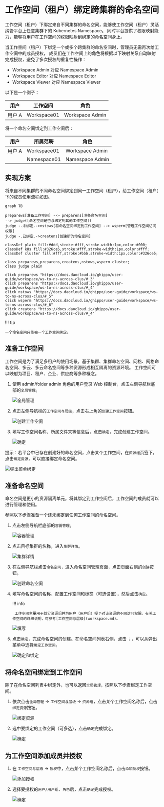 # 工作空间（租户）绑定跨集群的命名空间

工作空间（租户）下绑定来自不同集群的命名空间，能够使工作空间（租户）灵活纳管平台上任意集群下的 Kubernetes Namespace。
同时平台提供了权限映射能力，能够将用户在工作空间的权限映射到绑定的命名空间身上。

当工作空间（租户）下绑定一个或多个跨集群的命名空间时，管理员无需再次给工作空间中的成员授权，
成员们在工作空间上的角色将根据以下映射关系自动映射完成授权，避免了多次授权的重复性操作：

- Workspace Admin 对应 Namespace Admin
- Workspace Editor 对应 Namespace Editor
- Workspace Viewer 对应 Namespace Viewer

以下是一个例子：

| 用户   | 工作空间    | 角色            |
| ------ | ----------- | --------------- |
| 用户 A | Workspace01 | Workspace Admin |

将一个命名空间绑定到工作空间后：

| 用户   | 所属范畴    | 角色            |
| ------ | ----------- | --------------- |
| 用户 A | Workspace01 | Workspace Admin |
|        | Namespace01 | Namespace Admin |

## 实现方案

将来自不同集群的不同命名空间绑定到同一工作空间（租户），给工作空间（租户）下的成员使用流程如图。

```mermaid
graph TB

preparews[准备工作空间] --> preparens[准备命名空间]
--> judge([命名空间是否与绑定到其他工作空间])
judge -.未绑定.->nstows[将命名空间绑定到工作空间] --> wsperm[管理工作空间访问权限]
judge -.已绑定.->createns[创建新的命名空间]

classDef plain fill:#ddd,stroke:#fff,stroke-width:1px,color:#000;
classDef k8s fill:#326ce5,stroke:#fff,stroke-width:1px,color:#fff;
classDef cluster fill:#fff,stroke:#bbb,stroke-width:1px,color:#326ce5;

class preparews,preparens,createns,nstows,wsperm cluster;
class judge plain

click preparews "https://docs.daocloud.io/ghippo/user-guide/workspace/ws-to-ns-across-clus/#_3"
click preparens "https://docs.daocloud.io/ghippo/user-guide/workspace/ws-to-ns-across-clus/#_4"
click nstows "https://docs.daocloud.io/ghippo/user-guide/workspace/ws-to-ns-across-clus/#_5"
click wsperm "https://docs.daocloud.io/ghippo/user-guide/workspace/ws-to-ns-across-clus/#_6"
click createns "https://docs.daocloud.io/ghippo/user-guide/workspace/ws-to-ns-across-clus/#_4"
```

!!! tip

    一个命名空间只能被一个工作空间绑定。

## 准备工作空间

工作空间是为了满足多租户的使用场景，基于集群、集群命名空间、网格、网格命名空间、多云、多云命名空间等多种资源形成相互隔离的资源环境。
工作空间可以映射为项目、租户、企业、供应商等多种概念。

1. 使用 admin/folder admin 角色的用户登录 Web 控制台，点击左侧导航栏底部的`全局管理`。

    ![全局管理](../../images/ws01.png)

1. 点击左侧导航栏的`工作空间与层级`，点击右上角的`创建工作空间`按钮。

    ![创建工作空间](../../images/ws02.png)

1. 填写工作空间名称、所属文件夹等信息后，点击`确定`，完成创建工作空间。

    ![确定](../../images/ws03.png)

提示：若平台中已存在创建好的命名空间，点击某个工作空间，在`资源组`页签下，点击`绑定资源`，可以直接绑定命名空间。

![弹出菜单绑定](../../images/across02.png)

## 准备命名空间

命名空间是更小的资源隔离单元，将其绑定到工作空间后，工作空间的成员就可以进行管理和使用。

参照以下步骤准备一个还未绑定到任何工作空间的命名空间。

1. 点击左侧导航栏底部的`容器管理`。

    ![容器管理](../../images/crd00.png)

1. 点击目标集群的名称，进入`集群详情`。

    ![集群详情](../../../kpanda/images/crd01.png)

1. 在左侧导航栏点击`命名空间`，进入命名空间管理页面，点击页面右侧的`创建`按钮。

    ![创建命名空间](../../../kpanda/images/ns01.png)

1. 填写命名空间的名称，配置工作空间和标签（可选设置），然后点击`确定`。

    !!! info

        工作空间主要用于划分资源组并为用户（用户组）授予对该资源的不同访问权限。有关工作空间的详细说明，可参考[工作空间与层级](workspace.md)。

    ![填写](../../../kpanda/images/ns02.png)

1. 点击`确定`，完成命名空间的创建。在命名空间列表右侧，点击 `⋮`，可以从弹出菜单中选择`绑定工作空间`。

    ![确定和绑定](../../../kpanda/images/ns03.png)

## 将命名空间绑定到工作空间

除了在命名空间列表中绑定外，也可以返回`全局管理`，按照以下步骤绑定工作空间。

1. 依次点击`全局管理` -> `工作空间与层级` -> `资源组`，点击某个工作空间名称后，点击`绑定资源`按钮。

    ![绑定资源](../../images/bind01.png)

1. 选中要绑定的工作空间（可多选），点击`确定`完成绑定。

    ![确定](../../images/bind02.png)

## 为工作空间添加成员并授权

1. 在 `工作空间与层级` -> `授权`中，点击某个工作空间名称后，点击`添加授权`按钮。

    ![添加授权](../../images/wsauth01.png)

1. 选择要授权的`用户/用户组`、`角色`后，点击`确定`完成授权。

    ![确定](../../images/bind02.png)
